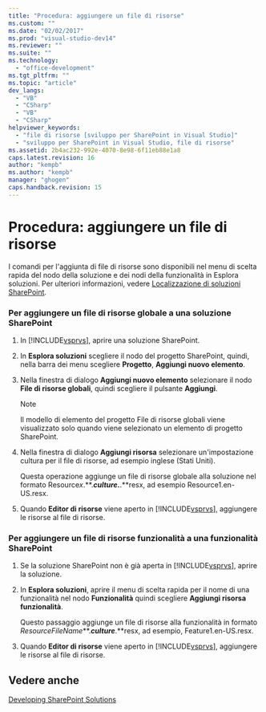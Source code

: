 ```yaml
---
title: "Procedura: aggiungere un file di risorse"
ms.custom: ""
ms.date: "02/02/2017"
ms.prod: "visual-studio-dev14"
ms.reviewer: ""
ms.suite: ""
ms.technology: 
  - "office-development"
ms.tgt_pltfrm: ""
ms.topic: "article"
dev_langs: 
  - "VB"
  - "CSharp"
  - "VB"
  - "CSharp"
helpviewer_keywords: 
  - "file di risorse [sviluppo per SharePoint in Visual Studio]"
  - "sviluppo per SharePoint in Visual Studio, file di risorse"
ms.assetid: 2b4ac232-992e-4070-8e98-6f11eb88e1a8
caps.latest.revision: 16
author: "kempb"
ms.author: "kempb"
manager: "ghogen"
caps.handback.revision: 15
---
```

# Procedura: aggiungere un file di risorse
  I comandi per l'aggiunta di file di risorse sono disponibili nel menu di scelta rapida del nodo della soluzione e dei nodi della funzionalità in Esplora soluzioni.  Per ulteriori informazioni, vedere [Localizzazione di soluzioni SharePoint](../sharepoint/localizing-sharepoint-solutions.md).  
  
### Per aggiungere un file di risorse globale a una soluzione SharePoint  
  
1.  In [!INCLUDE[vsprvs](../sharepoint/includes/vsprvs-md.md)], aprire una soluzione SharePoint.  
  
2.  In **Esplora soluzioni** scegliere il nodo del progetto SharePoint, quindi, nella barra dei menu scegliere **Progetto**, **Aggiungi nuovo elemento**.  
  
3.  Nella finestra di dialogo **Aggiungi nuovo elemento** selezionare il nodo **File di risorse globali**, quindi scegliere il pulsante **Aggiungi**.  
  
    > [!NOTE]  
    >  Il modello di elemento del progetto File di risorse globali viene visualizzato solo quando viene selezionato un elemento di progetto SharePoint.  
  
4.  Nella finestra di dialogo **Aggiungi risorsa** selezionare un'impostazione cultura per il file di risorse, ad esempio inglese \(Stati Uniti\).  
  
     Questa operazione aggiunge un file di risorse globale alla soluzione nel formato Resource*x*.**.***culture.***.**resx, ad esempio Resource1.en\-US.resx.  
  
5.  Quando **Editor di risorse** viene aperto in [!INCLUDE[vsprvs](../sharepoint/includes/vsprvs-md.md)], aggiungere le risorse al file di risorse.  
  
### Per aggiungere un file di risorse funzionalità a una funzionalità SharePoint  
  
1.  Se la soluzione SharePoint non è già aperta in [!INCLUDE[vsprvs](../sharepoint/includes/vsprvs-md.md)], aprire la soluzione.  
  
2.  In **Esplora soluzioni**, aprire il menu di scelta rapida per il nome di una funzionalità nel nodo **Funzionalità** quindi scegliere **Aggiungi risorsa funzionalità**.  
  
     Questo passaggio aggiunge un file di risorse alla funzionalità in formato *ResourceFileName***.***culture***.**resx, ad esempio, Feature1.en\-US.resx.  
  
3.  Quando **Editor di risorse** viene aperto in [!INCLUDE[vsprvs](../sharepoint/includes/vsprvs-md.md)], aggiungere le risorse al file di risorse.  
  
## Vedere anche  
 [Developing SharePoint Solutions](../sharepoint/developing-sharepoint-solutions.md)  
  
  